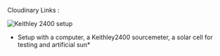 Cloudinary Links :

![Keithley 2400 setup](https://res.cloudinary.com/dhopxs1y3/image/upload/v1682000222/flojoy-docs/Keithley2400/89A7FE5C-D466-424D-9A0A-FC99A38135A8_4_5005_c_szerj8.jpg)

- Setup with a computer, a Keithley2400 sourcemeter, a solar cell for testing and artificial sun\*
